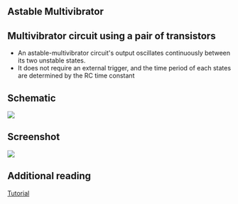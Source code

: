 Astable Multivibrator
---
## Multivibrator circuit using a pair of transistors

* An astable-multivibrator circuit's output oscillates continuously between its two unstable states.
* It does not require an external trigger, and the time period of each states are determined by the RC time constant

## Schematic 

![](file:///android_asset/DOC_HTML/apps/images/schematics/astable-multivibrator.svg@100%|auto)

## Screenshot

![](file:///android_asset/DOC_HTML/apps/images/screenshots/astable-multivibrator.png@100%|auto)

## Additional reading
[Tutorial](http://www.electronics-tutorials.ws/waveforms/astable.html)
